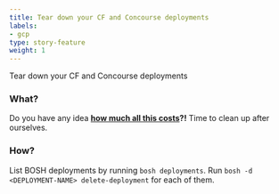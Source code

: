 ```yaml
---
title: Tear down your CF and Concourse deployments
labels:
- gcp
type: story-feature
weight: 1
---
```


Tear down your CF and Concourse deployments
### What?
Do you have any idea **[how much all this costs](https://cloud.google.com/products/calculator)?!** Time to clean up after ourselves.

### How?
List BOSH deployments by running `bosh deployments`.
Run `bosh -d <DEPLOYMENT-NAME> delete-deployment` for each of them.